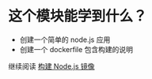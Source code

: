 # 这个模块能学到什么？

- 创建一个简单的 node.js 应用
- 创建一个 dockerfile 包含构建的说明

继续阅读 [构建 Node.js 镜像](./build-images.md)

